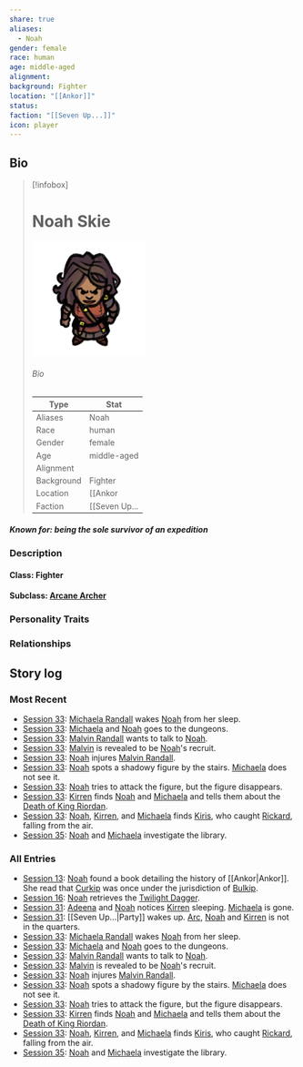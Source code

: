 ```yaml
---
share: true
aliases:
  - Noah
gender: female
race: human
age: middle-aged
alignment: 
background: Fighter
location: "[[Ankor]]"
status: 
faction: "[[Seven Up...]]"
icon: player
---
```

## Bio
> [!infobox]
> # Noah Skie
> ![cover hsmall](../zzz_attachments/Noah.png)
> ###### Bio
> | Type | Stat |
> | ---- | ---- |
> | Aliases | Noah|
> | Race| human |
> | Gender| female|
> | Age | middle-aged|
> | Alignment|| 
> | Background| Fighter|
> | Location|  [[Ankor|Ankor]]|
> | Faction| [[Seven Up...|Seven Up...]]| 
##### Known for: being the sole survivor of an expedition
### Description
#### Class: Fighter
#### Subclass: [Arcane Archer](https://dnd5e.wikidot.com/fighter:arcane-archer)
### Personality Traits
### Relationships
## Story log
### Most Recent
- [Session 33](Session%2033.md): [Michaela Randall](Michaela%20Randall.md) wakes [Noah](Noah%20Skie.md) from her sleep.
- [Session 33](Session%2033.md): [Michaela](Michaela%20Randall.md) and [Noah](Noah%20Skie.md) goes to the dungeons.
- [Session 33](Session%2033.md): [Malvin Randall](Malvin%20Randall.md) wants to talk to [Noah](Noah%20Skie.md).
- [Session 33](Session%2033.md): [Malvin](Malvin%20Randall.md) is revealed to be [Noah](Noah%20Skie.md)'s recruit.
- [Session 33](Session%2033.md): [Noah](Noah%20Skie.md) injures [Malvin Randall](Malvin%20Randall.md).
- [Session 33](Session%2033.md): [Noah](Noah%20Skie.md) spots a shadowy figure by the stairs. [Michaela](Michaela%20Randall.md) does not see it.
- [Session 33](Session%2033.md): [Noah](Noah%20Skie.md) tries to attack the figure, but the figure disappears.
- [Session 33](Session%2033.md): [Kirren](Kirren%20Acquermann.md) finds [Noah](Noah%20Skie.md) and [Michaela](Michaela%20Randall.md) and tells them about the [Death of King Riordan](Death%20of%20King%20Riordan.md).
- [Session 33](Session%2033.md): [Noah](Noah%20Skie.md), [Kirren](Kirren%20Acquermann.md), and [Michaela](Michaela%20Randall.md) finds [Kiris](Kiris%20Acquermann.md), who caught [Rickard](Rickard%20Kyp.md), falling from the air.
- [Session 35](Session%2035.md): [Noah](Noah%20Skie.md) and [Michaela](Michaela%20Randall.md) investigate the library.

### All Entries
- [Session 13](Session%2013.md): [Noah](Noah%20Skie.md) found a book detailing the history of [[Ankor|Ankor]]. She read that [Curkip](Curkip.md) was once under the jurisdiction of [Bulkip](Bulkip.md).
- [Session 16](Session%2016.md): [Noah](Noah%20Skie.md) retrieves the [Twilight Dagger](Twilight%20Dagger.md).
- [Session 31](Session%2031.md): [Adeena](Adeena%20Oberron.md) and [Noah](Noah%20Skie.md) notices [Kirren](Kirren%20Acquermann.md) sleeping. [Michaela](Michaela%20Randall.md) is gone.
- [Session 31](Session%2031.md): [[Seven Up...|Party]] wakes up. [Arc](Arc.md), [Noah](Noah%20Skie.md) and [Kirren](Kirren%20Acquermann.md) is not in the quarters.
- [Session 33](Session%2033.md): [Michaela Randall](Michaela%20Randall.md) wakes [Noah](Noah%20Skie.md) from her sleep.
- [Session 33](Session%2033.md): [Michaela](Michaela%20Randall.md) and [Noah](Noah%20Skie.md) goes to the dungeons.
- [Session 33](Session%2033.md): [Malvin Randall](Malvin%20Randall.md) wants to talk to [Noah](Noah%20Skie.md).
- [Session 33](Session%2033.md): [Malvin](Malvin%20Randall.md) is revealed to be [Noah](Noah%20Skie.md)'s recruit.
- [Session 33](Session%2033.md): [Noah](Noah%20Skie.md) injures [Malvin Randall](Malvin%20Randall.md).
- [Session 33](Session%2033.md): [Noah](Noah%20Skie.md) spots a shadowy figure by the stairs. [Michaela](Michaela%20Randall.md) does not see it.
- [Session 33](Session%2033.md): [Noah](Noah%20Skie.md) tries to attack the figure, but the figure disappears.
- [Session 33](Session%2033.md): [Kirren](Kirren%20Acquermann.md) finds [Noah](Noah%20Skie.md) and [Michaela](Michaela%20Randall.md) and tells them about the [Death of King Riordan](Death%20of%20King%20Riordan.md).
- [Session 33](Session%2033.md): [Noah](Noah%20Skie.md), [Kirren](Kirren%20Acquermann.md), and [Michaela](Michaela%20Randall.md) finds [Kiris](Kiris%20Acquermann.md), who caught [Rickard](Rickard%20Kyp.md), falling from the air.
- [Session 35](Session%2035.md): [Noah](Noah%20Skie.md) and [Michaela](Michaela%20Randall.md) investigate the library.
